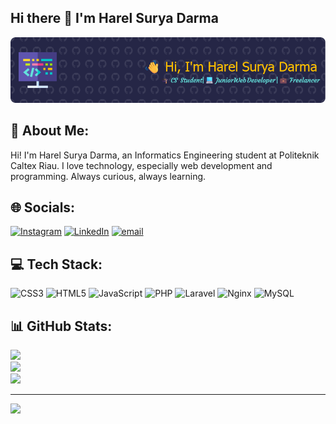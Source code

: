 ## Hi there 👋 I'm Harel Surya Darma

![Harel Surya Darma](img/github-header-image.png)
## 💫 About Me:
Hi! I'm Harel Surya Darma, an Informatics Engineering student at Politeknik Caltex Riau. I love technology, especially web development and programming. Always curious, always learning.


## 🌐 Socials:
[![Instagram](https://img.shields.io/badge/Instagram-%23E4405F.svg?logo=Instagram&logoColor=white)](https://instagram.com/harelnainggolan98) [![LinkedIn](https://img.shields.io/badge/LinkedIn-%230077B5.svg?logo=linkedin&logoColor=white)](https://linkedin.com/in/harelsuryadarma) [![email](https://img.shields.io/badge/Email-D14836?logo=gmail&logoColor=white)](mailto:suryadarma4k@gmail.com) 

## 💻 Tech Stack:
![CSS3](https://img.shields.io/badge/css3-%231572B6.svg?style=for-the-badge&logo=css3&logoColor=white) ![HTML5](https://img.shields.io/badge/html5-%23E34F26.svg?style=for-the-badge&logo=html5&logoColor=white) ![JavaScript](https://img.shields.io/badge/javascript-%23323330.svg?style=for-the-badge&logo=javascript&logoColor=%23F7DF1E) ![PHP](https://img.shields.io/badge/php-%23777BB4.svg?style=for-the-badge&logo=php&logoColor=white) ![Laravel](https://img.shields.io/badge/laravel-%23FF2D20.svg?style=for-the-badge&logo=laravel&logoColor=white) ![Nginx](https://img.shields.io/badge/nginx-%23009639.svg?style=for-the-badge&logo=nginx&logoColor=white) ![MySQL](https://img.shields.io/badge/mysql-4479A1.svg?style=for-the-badge&logo=mysql&logoColor=white)
## 📊 GitHub Stats:
![](https://github-readme-stats.vercel.app/api?username=suryadarma4k&theme=tokyonight&hide_border=false&include_all_commits=false&count_private=false)<br/>
![](https://nirzak-streak-stats.vercel.app/?user=suryadarma4k&theme=tokyonight&hide_border=false)<br/>
![](https://github-readme-stats.vercel.app/api/top-langs/?username=suryadarma4k&theme=tokyonight&hide_border=false&include_all_commits=false&count_private=false&layout=compact)

---
[![](https://visitcount.itsvg.in/api?id=suryadarma4k&icon=0&color=0)](https://visitcount.itsvg.in)

<!-- Proudly created with GPRM ( https://gprm.itsvg.in ) -->